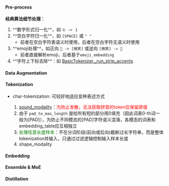 #### Pre-process
**经典算法细节处理**：

1. ^^数字形式归一化^^，如 `① -> １`
2. ^^空白字符归一化^^，如 `[SPACE]` 或 `" "`
    - 前者在空白字符表语义时使用，后者在空白字符无语义时使用
3. ^^emoji处理^^，如正向 `🙂 -> [微笑]` 或逆向 `[微笑] -> 🙂`
    - 前者直接解析emoji，后者基于`emoji_embedding`
4. ^^字符上下标去除^^：如 [BasicTokenizer._run_strip_accents](/Programing/Python/ai_libs/bpe_tokenizer/#_1)

#### Data Augmentation

#### Tokenization
- char-tokenization: 可较好地适应变种表述方式
<div class="admonition info" style="margin-left: 20px;">
    <!-- <p class="admonition-title"></p> -->
    <ol>
        <li><a href="\AI\Paper_Reading\Trick\Multimodality_Fusion#sound-modality">sound_modality</a>：<span style="color:red;">为防止发散，无法获取拼音的token应保留原值</span></li>
        <li> 由于 <code>pad_to_max_length</code> 是给所有短的部分用0填充（因此词表0-th词一般为[PAD]），为防止不同模态的[PAD]字符语义混淆，各模态的词表和embedding_table应互相独立</li>
        <li><span style="color:green;">处理任意长度样本</span>：不在分词阶段(前向或后向)截断过长字符串，而是整体tokenization并输入，只通过过滤逻辑控制输入样本长度</li>
        <li>shape_modality</li>
    </ol>
</div>  




#### Embedding

#### Ensemble & MoE

#### Distillation